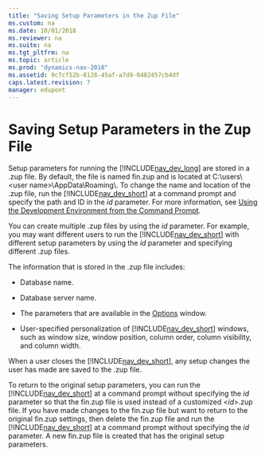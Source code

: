 ```yaml
---
title: "Saving Setup Parameters in the Zup File"
ms.custom: na
ms.date: 10/01/2018
ms.reviewer: na
ms.suite: na
ms.tgt_pltfrm: na
ms.topic: article
ms.prod: "dynamics-nav-2018"
ms.assetid: 9c7cf52b-8128-45af-a7d9-0482457cb4df
caps.latest.revision: 7
manager: edupont
---
```

# Saving Setup Parameters in the Zup File
Setup parameters for running the [!INCLUDE[nav_dev_long](includes/nav_dev_long_md.md)] are stored in a .zup file. By default, the file is named fin.zup and is located at C:\\users\\\<user name>\\AppData\\Roaming\\. To change the name and location of the .zup file, run the [!INCLUDE[nav_dev_short](includes/nav_dev_short_md.md)] at a command prompt and specify the path and ID in the *id* parameter. For more information, see [Using the Development Environment from the Command Prompt](Using-the-Development-Environment-from-the-Command-Prompt.md).  
  
 You can create multiple .zup files by using the *id* parameter. For example, you may want different users to run the [!INCLUDE[nav_dev_short](includes/nav_dev_short_md.md)] with different setup parameters by using the *id* parameter and specifying different .zup files.  
  
 The information that is stored in the .zup file includes:  
  
-   Database name.  
  
-   Database server name.  
  
-   The parameters that are available in the [Options](uiref/-$-S_2355-Options-$-.md) window.  
  
-   User-specified personalization of [!INCLUDE[nav_dev_short](includes/nav_dev_short_md.md)] windows, such as window size, window position, column order, column visibility, and column width.  
  
 When a user closes the [!INCLUDE[nav_dev_short](includes/nav_dev_short_md.md)], any setup changes the user has made are saved to the .zup file.  
  
 To return to the original setup parameters, you can run the [!INCLUDE[nav_dev_short](includes/nav_dev_short_md.md)] at a command prompt without specifying the *id* parameter so that the fin.zup file is used instead of a customized \<*id*>.zup file. If you have made changes to the fin.zup file but want to return to the original fin.zup settings, then delete the fin.zup file and run the [!INCLUDE[nav_dev_short](includes/nav_dev_short_md.md)] at a command prompt without specifying the *id* parameter. A new fin.zup file is created that has the original setup parameters.